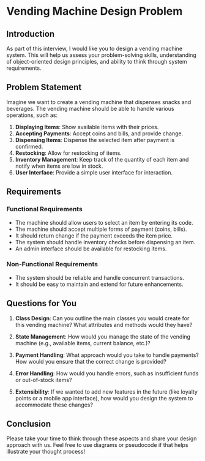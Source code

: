 # Vending Machine Design Problem

## Introduction
As part of this interview, I would like you to design a vending machine system. This will help us assess your problem-solving skills, understanding of object-oriented design principles, and ability to think through system requirements.

## Problem Statement
Imagine we want to create a vending machine that dispenses snacks and beverages. The vending machine should be able to handle various operations, such as:

1. **Displaying Items**: Show available items with their prices.
2. **Accepting Payments**: Accept coins and bills, and provide change.
3. **Dispensing Items**: Dispense the selected item after payment is confirmed.
4. **Restocking**: Allow for restocking of items.
5. **Inventory Management**: Keep track of the quantity of each item and notify when items are low in stock.
6. **User Interface**: Provide a simple user interface for interaction.

## Requirements

### Functional Requirements
- The machine should allow users to select an item by entering its code.
- The machine should accept multiple forms of payment (coins, bills).
- It should return change if the payment exceeds the item price.
- The system should handle inventory checks before dispensing an item.
- An admin interface should be available for restocking items.

### Non-Functional Requirements
- The system should be reliable and handle concurrent transactions.
- It should be easy to maintain and extend for future enhancements.

## Questions for You
1. **Class Design**: Can you outline the main classes you would create for this vending machine? What attributes and methods would they have?

2. **State Management**: How would you manage the state of the vending machine (e.g., available items, current balance, etc.)?

3. **Payment Handling**: What approach would you take to handle payments? How would you ensure that the correct change is provided?

4. **Error Handling**: How would you handle errors, such as insufficient funds or out-of-stock items?

5. **Extensibility**: If we wanted to add new features in the future (like loyalty points or a mobile app interface), how would you design the system to accommodate these changes?

## Conclusion
Please take your time to think through these aspects and share your design approach with us. Feel free to use diagrams or pseudocode if that helps illustrate your thought process!
